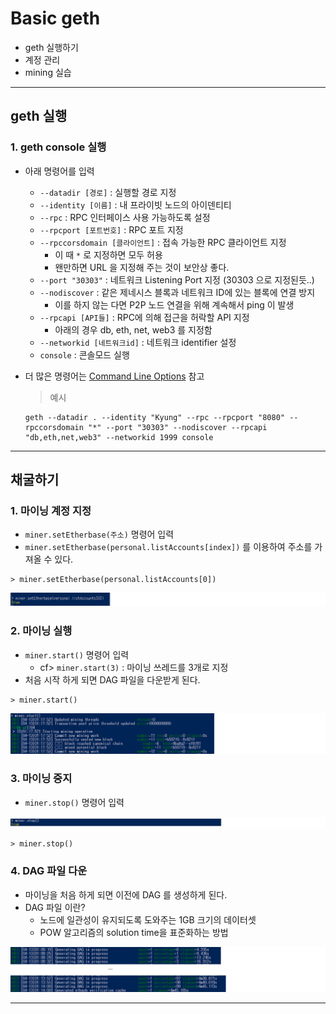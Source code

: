 # Basic geth
  - geth 실행하기
  - 계정 관리
  - mining 실습

---
## geth 실행
  ### 1. geth console 실행
  - 아래 명령어를 입력
    - `--datadir [경로]` : 실행할 경로 지정
    - `--identity [이름]` : 내 프라이빗 노드의 아이덴티티
    - `--rpc` : RPC 인터페이스 사용 가능하도록 설정
    - `--rpcport [포트번호]` : RPC 포트 지정
    - `--rpccorsdomain [클라이언트]` : 접속 가능한 RPC 클라이언트 지정
      - 이 때 `*` 로 지정하면 모두 허용
      - 왠만하면 URL 을 지정해 주는 것이 보안상 좋다.
    - `--port "30303"` : 네트워크 Listening Port 지정 (30303 으로 지정된듯..)
    - `--nodiscover` : 같은 제네시스 블록과 네트워크 ID에 있는 블록에 연결 방지
      - 이를 하지 않는 다면 P2P 노드 연결을 위해 계속해서 ping 이 발생
    - `--rpcapi [API들]` : RPC에 의해 접근을 허락할 API 지정
      - 아래의 경우 db, eth, net, web3 를 지정함
    - `--networkid [네트워크id]` : 네트워크 identifier 설정
    - `console` : 콘솔모드 실행
- 더 많은 명령어는 [Command Line Options](https://github.com/ethereum/go-ethereum/wiki/Command-Line-Options) 참고

  > 예시

  ```
  geth --datadir . --identity "Kyung" --rpc --rpcport "8080" --rpccorsdomain "*" --port "30303" --nodiscover --rpcapi "db,eth,net,web3" --networkid 1999 console
  ```
---

## 채굴하기
  ### 1. 마이닝 계정 지정
  - `miner.setEtherbase(주소)` 명령어 입력
  - `miner.setEtherbase(personal.listAccounts[index])` 를 이용하여 주소를 가져올 수 있다.

  ```
  > miner.setEtherbase(personal.listAccounts[0])
  ```

  ![](https://github.com/Lee-KyungSeok/Ethereum-Study/blob/master/BasicGeth/picture/mining.png)

  ### 2. 마이닝 실행
  - `miner.start()` 명령어 입력
    - cf> `miner.start(3)` : 마이닝 쓰레드를 3개로 지정
  - 처음 시작 하게 되면 DAG 파일을 다운받게 된다.

  ```
  > miner.start()
  ```

  ![](https://github.com/Lee-KyungSeok/Ethereum-Study/blob/master/BasicGeth/picture/mining2.png)

  ### 3. 마이닝 중지
  - `miner.stop()` 명령어 입력

  ![](https://github.com/Lee-KyungSeok/Ethereum-Study/blob/master/BasicGeth/picture/mining3.png)

  ```
  > miner.stop()
  ```

  ### 4. DAG 파일 다운
  - 마이닝을 처음 하게 되면 이전에 DAG 를 생성하게 된다.
  - DAG 파일 이란?
    - 노드에 일관성이 유지되도록 도와주는 1GB 크기의 데이터셋
    - POW 알고리즘의 solution time을 표준화하는 방법

  ![](https://github.com/Lee-KyungSeok/Ethereum-Study/blob/master/BasicGeth/picture/mining4.png)

---

